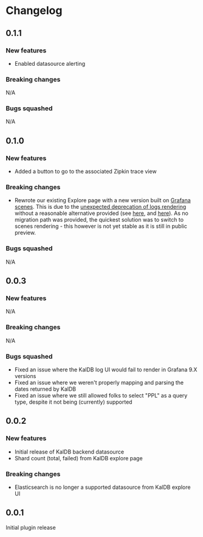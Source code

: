 # Changelog

## 0.1.1
### New features
* Enabled datasource alerting

### Breaking changes
N/A

### Bugs squashed
N/A



## 0.1.0
### New features
* Added a button to go to the associated Zipkin trace view

### Breaking changes
* Rewrote our existing Explore page with a new version built on [Grafana scenes](https://grafana.github.io/scenes/).
This is due to the [unexpected deprecation of logs rendering](https://github.com/grafana/grafana/blob/a50afe67d3f3adef7c6d158d8f19383c07a28af1/docs/sources/breaking-changes/breaking-changes-v10-0.md?plain=1#L247-L269)
without a reasonable alternative provided (see [here](https://github.com/grafana/grafana/issues/65779),
and [here](https://github.com/grafana/grafana/issues/65778)). As no migration path was provided, the quickest solution was to switch
to scenes rendering - this however is not yet stable as it is still in public preview.

### Bugs squashed
N/A



## 0.0.3
### New features
N/A

### Breaking changes
N/A

### Bugs squashed
* Fixed an issue where the KalDB log UI would fail to render in Grafana 9.X versions
* Fixed an issue where we weren't properly mapping and parsing the dates returned by KalDB
* Fixed an issue where we still allowed folks to select "PPL" as a query type, despite it not being (currently)
supported

## 0.0.2

### New features
* Initial release of KalDB backend datasource
* Shard count (total, failed) from KalDB explore page

### Breaking changes
* Elasticsearch is no longer a supported datasource from KalDB explore UI

## 0.0.1

Initial plugin release
